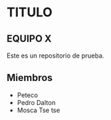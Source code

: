 # TITULO

## EQUIPO X

Este es un repositorio de prueba.

## Miembros

- Peteco
- Pedro Dalton
- Mosca Tse tse

